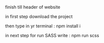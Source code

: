 finish till header of website 

in first step download the project 

then type in yr terminal : npm install i

in next step for run SASS write : npm run scss